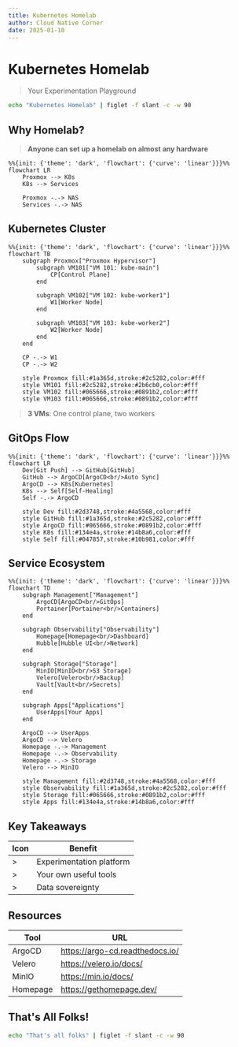 ```yaml
---
title: Kubernetes Homelab
author: Cloud Native Corner
date: 2025-01-10
---
```



# Kubernetes Homelab

> Your Experimentation Playground

```bash +exec_replace
echo "Kubernetes Homelab" | figlet -f slant -c -w 90
```

<!-- end_slide -->


## Why Homelab?

> **Anyone can set up a homelab on almost any hardware**

```mermaid +render
%%{init: {'theme': 'dark', 'flowchart': {'curve': 'linear'}}}%%
flowchart LR
    Proxmox --> K8s
    K8s --> Services
    
    Proxmox -.-> NAS
    Services -.-> NAS
```

<!-- end_slide -->




## Kubernetes Cluster

```mermaid +render
%%{init: {'theme': 'dark', 'flowchart': {'curve': 'linear'}}}%%
flowchart TB
    subgraph Proxmox["Proxmox Hypervisor"]
        subgraph VM101["VM 101: kube-main"]
            CP[Control Plane]
        end
        
        subgraph VM102["VM 102: kube-worker1"]
            W1[Worker Node]
        end
        
        subgraph VM103["VM 103: kube-worker2"]
            W2[Worker Node]
        end
    end
    
    CP -.-> W1
    CP -.-> W2
    
    style Proxmox fill:#1a365d,stroke:#2c5282,color:#fff
    style VM101 fill:#2c5282,stroke:#2b6cb0,color:#fff
    style VM102 fill:#065666,stroke:#0891b2,color:#fff
    style VM103 fill:#065666,stroke:#0891b2,color:#fff
```

> **3 VMs**: One control plane, two workers

<!-- end_slide -->


## GitOps Flow

```mermaid +render
%%{init: {'theme': 'dark', 'flowchart': {'curve': 'linear'}}}%%
flowchart LR
    Dev[Git Push] --> GitHub[GitHub]
    GitHub --> ArgoCD[ArgoCD<br/>Auto Sync]
    ArgoCD --> K8s[Kubernetes]
    K8s --> Self[Self-Healing]
    Self -.-> ArgoCD
    
    style Dev fill:#2d3748,stroke:#4a5568,color:#fff
    style GitHub fill:#1a365d,stroke:#2c5282,color:#fff
    style ArgoCD fill:#065666,stroke:#0891b2,color:#fff
    style K8s fill:#134e4a,stroke:#14b8a6,color:#fff
    style Self fill:#047857,stroke:#10b981,color:#fff
```

<!-- end_slide -->





## Service Ecosystem

```mermaid +render
%%{init: {'theme': 'dark', 'flowchart': {'curve': 'linear'}}}%%
flowchart TD
    subgraph Management["Management"]
        ArgoCD[ArgoCD<br/>GitOps]
        Portainer[Portainer<br/>Containers]
    end
    
    subgraph Observability["Observability"]
        Homepage[Homepage<br/>Dashboard]
        Hubble[Hubble UI<br/>Network]
    end
    
    subgraph Storage["Storage"]
        MinIO[MinIO<br/>S3 Storage]
        Velero[Velero<br/>Backup]
        Vault[Vault<br/>Secrets]
    end
    
    subgraph Apps["Applications"]
        UserApps[Your Apps]
    end
    
    ArgoCD --> UserApps
    ArgoCD --> Velero
    Homepage -.-> Management
    Homepage -.-> Observability
    Homepage -.-> Storage
    Velero --> MinIO
    
    style Management fill:#2d3748,stroke:#4a5568,color:#fff
    style Observability fill:#1a365d,stroke:#2c5282,color:#fff
    style Storage fill:#065666,stroke:#0891b2,color:#fff
    style Apps fill:#134e4a,stroke:#14b8a6,color:#fff
```
<!-- end_slide -->


## Key Takeaways

| Icon | Benefit |
|------|--------|
| > | Experimentation platform |
| > | Your own useful tools |
| > | Data sovereignty |

<!-- end_slide -->


## Resources

| Tool | URL |
|------|-----|
| ArgoCD | https://argo-cd.readthedocs.io/ |
| Velero | https://velero.io/docs/ |
| MinIO | https://min.io/docs/ |
| Homepage | https://gethomepage.dev/ |

<!-- end_slide -->


## That's All Folks!

```bash +exec_replace
echo "That's all folks" | figlet -f slant -c -w 90
```
